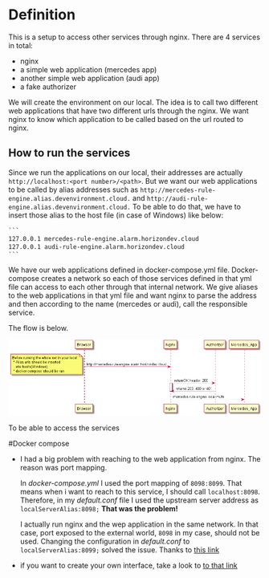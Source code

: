 # Definition
This is a setup to access other services through nginx. There are 4 services in total:
 * nginx
 * a simple web application (mercedes app) 
 * another simple web application (audi app)
 * a fake authorizer
 
 We will create the environment on our local. The idea is to call two different web applications that have 
 two different urls through the nginx. We want nginx to know which application to be called based on the url 
 routed to nginx.

## How to run the services
 Since we run the applications on our local, their addresses are actually 
 `http://localhost:<port number>/<path>`. But we want our web applications to be called by alias addresses such as
 `http://mercedes-rule-engine.alias.devenvironment.cloud.` and `http://audi-rule-engine.alias.devenvironment.cloud.`
 To be able to do that, we have to insert those alias to the host file (in case of Windows) like below:
 
    ```
    127.0.0.1 mercedes-rule-engine.alarm.horizondev.cloud
    127.0.0.1 audi-rule-engine.alarm.horizondev.cloud
    ```
    
 We have our web applications defined in docker-compose.yml file. Docker-compose creates a network so each of those services
 defined in that yml file can access to each other through that internal network. We give aliases to the web applications 
 in that yml file and want nginx to parse the address and then according to the name (mercedes or audi), call the responsible
 service.  
 
    
The flow is below.

![](nginx_reverse_proxy.png "")


To be able to access the services 


#Docker compose
* I had a big problem with reaching to the web application from nginx. The reason was port mapping.

    In _docker-compose.yml_ I used the port mapping of `8098:8099`. That means when i want to 
    reach to this service, I should call `localhost:8098`. Therefore, in my _default.conf_ 
    file I used the upstream server address as `localServerAlias:8098;` **That was the problem!**
    
    I actually run nginx and the wep application in the same network. In that case,
    port exposed to the external world, `8098` in my case, should not be used. Changing the 
    configuration in _default.conf_ to    `localServerAlias:8099;` solved the issue. Thanks to [this link][1]

* if you want to create your own interface, take a look to [to that link][2]

[1]: https://forums.docker.com/t/connection-refused-from-upstream/49229
[2]: https://forums.docker.com/t/accessing-host-machine-from-within-docker-container/14248
